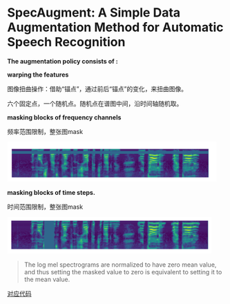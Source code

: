 # SpecAugment: A Simple Data Augmentation Method for Automatic Speech Recognition

**The augmentation policy consists of :**

**warping the features**

图像扭曲操作：借助“锚点”，通过前后“锚点”的变化，来扭曲图像。

六个固定点，一个随机点。随机点在谱图中间，沿时间轴随机取。

**masking blocks of frequency channels**

频率范围限制，整张图mask

![](https://raw.githubusercontent.com/nuaalixu/picBed/master/PicGo/frequency%20mask.png)

**masking blocks of time steps.**

时间范围限制，整张图mask

![](https://raw.githubusercontent.com/nuaalixu/picBed/master/PicGo/time%20mask.png)

> The log mel spectrograms are normalized to have zero mean value, and thus setting the masked value to zero is equivalent to setting it to the mean value.

[对应代码](https://github.com/DemisEom/SpecAugment)